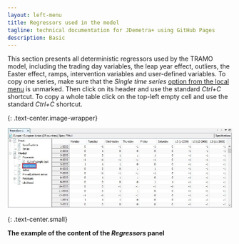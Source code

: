 ```yaml
---
layout: left-menu
title: Regressors used in the model
tagline: technical documentation for JDemetra+ using GitHub Pages
description: Basic
---
```


This section presents all deterministic regressors used by the TRAMO
model, including the trading day variables, the leap year effect,
outliers, the Easter effect, ramps, intervention variables and
user-defined variables. To copy one series, make sure that the *Single
time series* [option from the local menu](../reference-manual/tools.html#options) is unmarked. Then click on its header
and use the standard *Ctrl+C* shortcut. To copy a whole table click on
the top-left empty cell and use the standard *Ctrl+C* shortcut.

{: .text-center.image-wrapper}

![Text](/assets/img/reference-manual/manual/RM_C_pic01.jpg)

{: .text-center.small}

**The example of the content of the *Regressors* panel**
